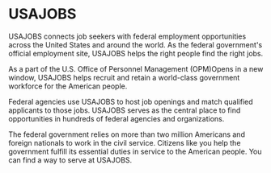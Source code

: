 # USAJOBS
USAJOBS connects job seekers with federal employment opportunities across the United States and around the world. As the federal government's official employment site, USAJOBS helps the right people find the right jobs.

As a part of the U.S. Office of Personnel Management (OPM)Opens in a new window, USAJOBS helps recruit and retain a world-class government workforce for the American people.

Federal agencies use USAJOBS to host job openings and match qualified applicants to those jobs. USAJOBS serves as the central place to find opportunities in hundreds of federal agencies and organizations.

The federal government relies on more than two million Americans and foreign nationals to work in the civil service. Citizens like you help the government fulfill its essential duties in service to the American people. You can find a way to serve at USAJOBS.

